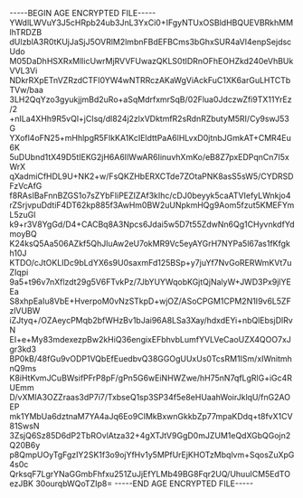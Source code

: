 -----BEGIN AGE ENCRYPTED FILE-----
YWdlLWVuY3J5cHRpb24ub3JnL3YxCi0+IFgyNTUxOSBldHBQUEVBRkhMMlhTRDZB
dUlzblA3R0tKUjJaSjJ5OVRlM2lmbnFBdEFBCms3bGhxSUR4aVI4enpSejdscUdo
M05DaDhHSXRxMllicUwrMjRVVFUwazQKLS0tIDRnOFhEOHZkd240eVhBUkVVL3Vi
NDkrRXpETnVZRzdCTFI0YW4wNTRRczAKaWgViAckFuC1XK6arGuLHTCTbTVw/baa
3LH2QqYzo3gyukjjmBd2uRo+aSqMdrfxmrSqB/02Flua0JdczwZfi9TX11YrEz/2
+nILa4XHh9R5vQl+jCIsq/dl824j2zlxVDktmfR2sRdnRZbutyM5RI/Cy9swJ53G
YXofl4oFN25+mHhlpgR5FIkKA1KcIEldttPaA6lHLvxD0jtnbJGmkAT+CMR4Eu6K
5uDUbnd1tX49D5tIEKG2jH6A6IlWwAR6IinuvhXmKo/eB8Z7pxEDPqnCn7I5xWrX
qXadmiCfHDL9U+NK2+w/FsQKZHbERXCTde7ZOtaPNK8asS5sW5/CYDRSDFzVcAfG
f8RAsIBaFnnBZGS1o7sZYbFIiPEZIZAf3kIhc/cDJ0beyyk5caATVIefyLWnkjo4
rZSrjvpuDdtiF4DT62kp885f3AwHm0BW2uUNpkmHQg9Aom5fzut5KMEFYmL5zuGl
k9+r3V8YgGd/D4+CACBq8A3Npcs6Jdai5w5D7t55ZdwNn6Qg1CHyvnkdfYdmoyBQ
K24ksQ5Aa506AZkf5QhJluAw2eU7okMR9Vc5eyAYGrH7NYPa5l67as1fKfgkh10J
KTDO/cJtOKLIDc9bLdYX6s9U0saxmFd125BSp+y7juYf7NvGoRERWmKVt7uZIqpi
9a5+t96v7nXflzdt29g5V6FTvkPz/7JbYUYWqobKGjtQjNalyW+JWD3Px9jlYEEa
S8xhpEaIu8VbE+HverpoM0vNzSTkpD+wjOZ/ASoCPGM1CPM2N1I9v6L5ZFzlVUBW
iZJtyq+/OZAeycPMqb2bfWHzBv1bJai96A8LSa3Xay/hdxdEYi+nbQlEbsjDlRvN
EI+e+My83mdexezpBw2kHiQ36engixEFbhvbLumfYVLVeCaoUZX4QOO7xJgr3kd3
BP0kB/48fGu9vODP1VQbEfEuedbvQ38GGOgUUxUs0TcsRM1ISm/xIWnitmhnQ9ms
K8iHtKvmJCuBWsifPFrP8pF/gPn5G6wEiNHWZwe/hH75nN7qfLgRlG+iGc4RUEmm
D/vXMlA3OZZraas3dP7i7/TxbseQ1sp3SP34f5e8eHUaahWoirJklqU/fnG2AOEP
mk1YMbUa6dztnaM7YA4aJq6Eo9CIMkBxwnGkkbZp77mpaKDdq+t8fvX1CV81SwsN
3ZsjQ6Sz85D6dP2TbROvlAtza32+4gXTJtV9GgD0mJZUM1eQdXGbQGojn2Q20B6y
p8QmpUOyTgFgzIY2SK1f3o9ojYfHv1y5MPfUrEjKHOTzMbqlvm+SqosZuXpG4s0c
QrksqF7LgrYNaGGmbFhfxu251ZuJjEfYLMb49BG8Fqr2UQ/UhuuICM5EdTOezJBK
30ourqbWQoTZIp8=
-----END AGE ENCRYPTED FILE-----
